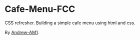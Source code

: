 # Cafe-Menu-FCC
 CSS refresher. Building a simple cafe menu using html and css. 


By [Andrew-AM1](https://github.com/Andrew-AM1).